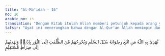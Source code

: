 ```yaml
---
title: "Al-Ma'idah - 16"
no: 16
arabic_no: ١٦
translation: "Dengan Kitab itulah Allah memberi petunjuk kepada orang yang mengikuti keridaan-Nya ke jalan keselamatan, dan (dengan Kitab itu pula) Allah mengeluarkan orang itu dari gelap gulita kepada cahaya dengan izin-Nya, dan menunjukkan ke jalan yang lurus."
tafsir: "Ayat ini menerangkan bahwa dengan Al-Qur'an Allah memimpin dan menunjuki orang-orang yang mengikuti keridaan-Nya ke jalan keselamatan dunia dan akhirat serta mengeluarkan mereka dari alam yang gelap ke alam yang terang dan menunjuki mereka jalan yang benar.\n\nAyat ini menerangkan tiga macam tuntunan yang besar faedahnya yaitu:\n\na.Mematuhi ajaran Al-Qur'an akan membawa manusia kepada keselamatan dan kebahagiaan.\n\nb.Menaati ajaran Al-Qur'an akan membebaskan manusia dari segala macam kesesatan yang ditimbulkan oleh perbuatan tahayul dan khurafat.\n\nc.Mematuhi Al-Qur'an akan menyampaikan manusia kepada tujuan terakhir dari agama, yaitu kebahagiaan dunia dan kebahagiaan akhirat."
---
```

يَّهْدِيْ بِهِ اللّٰهُ مَنِ اتَّبَعَ رِضْوَانَهٗ سُبُلَ السَّلٰمِ وَيُخْرِجُهُمْ مِّنَ الظُّلُمٰتِ اِلَى النُّوْرِ بِاِذْنِهٖ وَيَهْدِيْهِمْ اِلٰى صِرَاطٍ مُّسْتَقِيْمٍ